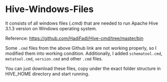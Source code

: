 # Hive-Windows-Files
It consists of all windows files (.cmd) that are needed to run Apache Hive 3.1.3 version on Windows operating system.

Reference: https://github.com/HadiFadl/Hive-cmd/tree/master/bin

Some `.cmd` files from the above Github link are not working properly, so I modified them into working condition. Additionally, I added `schematool.cmd`, `metatool.cmd`, `version.cmd` and other `.cmd` files. 

You can just download these files, copy under the exact folder structure in HIVE_HOME directory and start running.
